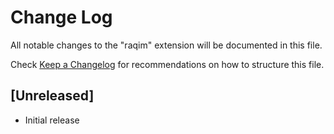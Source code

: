 # Change Log

All notable changes to the "raqim" extension will be documented in this file.

Check [Keep a Changelog](http://keepachangelog.com/) for recommendations on how to structure this file.

## [Unreleased]

- Initial release